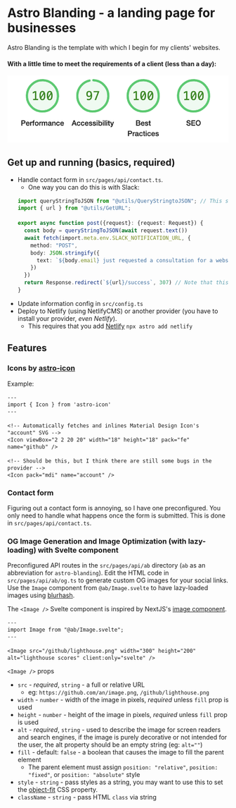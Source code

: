 # Astro Blanding - a landing page for businesses

Astro Blanding is the template with which I begin for my clients' websites.

#### With a little time to meet the requirements of a client (less than a day):
![Lighthouse Report - 99 97 100 100](public/github/lighthouse.png)

## Get up and running (basics, required)
- Handle contact form in `src/pages/api/contact.ts`.
  - One way you can do this is with Slack:
  ```typescript
  import queryStringToJSON from "@utils/QueryStringtoJSON"; // This should be built in to JavaScript, but it is not.
  import { url } from "@utils/GetURL";

  export async function post({request}: {request: Request}) {
    const body = queryStringToJSON(await request.text())
    await fetch(import.meta.env.SLACK_NOTIFICATION_URL, {
      method: "POST",
      body: JSON.stringify({
        text: `${body.email} just requested a consultation for a website.\n${body.message.replace("+", " ")}`
      })
    })
    return Response.redirect(`${url}/success`, 307) // Note that this requires that you create a form success `/success` route.
  }
  ```
- Update information config in `src/config.ts`
- Deploy to Netlify (using NetlifyCMS) or another provider (you have to install your provider, _even Netlify_).
  - This requires that you add [Netlify](https://docs.astro.build/en/guides/integrations-guide/netlify/)
  `npx astro add netlify`

## Features

### Icons by [astro-icon](https://github.com/natemoo-re/astro-icon#readme)

Example:
```astro
---
import { Icon } from 'astro-icon'
---

<!-- Automatically fetches and inlines Material Design Icon's "account" SVG -->
<Icon viewBox="2 2 20 20" width="18" height="18" pack="fe" name="github" />

<!-- Should be this, but I think there are still some bugs in the provider -->
<Icon pack="mdi" name="account" />
```

### Contact form

Figuring out a contact form is annoying, so I have one preconfigured. You only need to handle what happens once the form is submitted. This is done in `src/pages/api/contact.ts`.

### OG Image Generation and Image Optimization (with lazy-loading) with Svelte component

Preconfigured API routes in the `src/pages/api/ab` directory (`ab` as an abbreviation for `astro-blanding`). Edit the HTML code in `src/pages/api/ab/og.ts` to generate custom OG images for your social links. Use the `Image` component from `@ab/Image.svelte` to have lazy-loaded images using [blurhash](https://blurha.sh/).

The `<Image />` Svelte component is inspired by NextJS's [image component](https://nextjs.org/docs/api-reference/next/image).

```astro
---
import Image from "@ab/Image.svelte";
---

<Image src="/github/lighthouse.png" width="300" height="200" alt="lighthouse scores" client:only="svelte" />
```

`<Image />` props

- `src` - _required_, `string` - a full or relative URL
  - eg: `https://github.com/an/image.png`, `/github/lighthouse.png`
- `width` - `number` - width of the image in pixels, _required_ unless `fill` prop is used
- `height` - `number` - height of the image in pixels, _required_ unless `fill` prop is used
- `alt` - _required_, `string` - used to describe the image for screen readers and search engines, if the image is purely decorative or not intended for the user, the alt property should be an empty string (eg: `alt=""`)
- `fill` - default: `false` - a boolean that causes the image to fill the parent element
  - The parent element must assign `position: "relative"`, `position: "fixed"`, or `position: "absolute"` style
- `style` - `string` - pass styles as a string, you may want to use this to set the [object-fit](https://developer.mozilla.org/en-US/docs/Web/CSS/object-fit) CSS property.
- `className` - `string` - pass HTML `class` via string